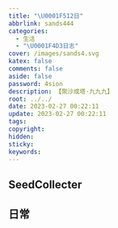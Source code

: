 ```yaml
---
title: "\U0001F512日"
abbrlink: sands444
categories:
  - 生活
  - "\U0001F4D3日志"
cover: /images/sands4.svg
katex: false
comments: false
aside: false
password: 4sion
description: 【聚沙成塔·九九九】
root: ../../
date: 2023-02-27 00:22:11
update: 2023-02-27 00:22:11
tags:
copyright:
hidden:
sticky:
keywords:
---
```


## SeedCollecter


## 日常
